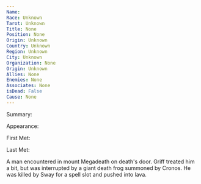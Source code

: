 ```yaml
---
Name: 
Race: Unknown
Tarot: Unknown
Title: None
Position: None
Origin: Unknown
Country: Unknown
Region: Unknown
City: Unknown
Organization: None
Origin: Unknown
Allies: None
Enemies: None
Associates: None
isDead: False
Cause: None
---
```

Summary:

Appearance: 

First Met: 

Last Met: 

A man encountered in mount Megadeath on death's door. Griff treated him a bit, but was interrupted by a giant death frog summoned by Cronos. He was killed by Sway for a spell slot and pushed into lava. 